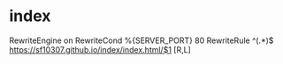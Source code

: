 # index
RewriteEngine on
RewriteCond %{SERVER_PORT} 80
RewriteRule ^(.*)$ https://sf10307.github.io/index/index.html/$1 [R,L]

